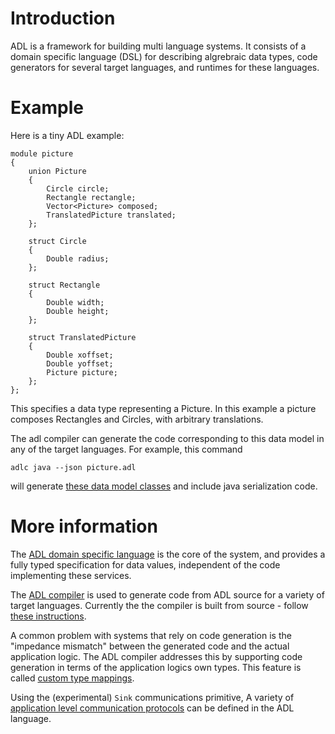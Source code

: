 # Introduction

ADL is a framework for building multi language systems. It consists of
a domain specific language (DSL) for describing algrebraic data types,
code generators for several target languages, and runtimes for these
languages.

# Example

Here is a tiny ADL example:

```
module picture
{
    union Picture
    {
        Circle circle;
        Rectangle rectangle;
        Vector<Picture> composed;
        TranslatedPicture translated;
    };

    struct Circle
    {
        Double radius;
    };

    struct Rectangle
    {
        Double width;
        Double height;
    };

    struct TranslatedPicture
    {
        Double xoffset;
        Double yoffset;
        Picture picture;
    };
};

```

This specifies a data type representing a Picture. In this example a
picture composes Rectangles and Circles, with arbitrary translations.

The adl compiler can generate the code corresponding to this data model
in any of the target languages. For example, this command

```
adlc java --json picture.adl
```

will generate [these data model classes][exampleout] and include java
serialization code.

# More information

The [ADL domain specific language][1] is the core of the system, and
provides a fully typed specification for data values, independent of
the code implementing these services.

The [ADL compiler][2] is used to generate code from ADL source for a
variety of target languages. Currently the the compiler is built from
source - follow [these instructions][3].

A common problem with systems that rely on code generation is the
"impedance mismatch" between the generated code and the actual
application logic. The ADL compiler addresses this by supporting code
generation in terms of the application logics own types. This feature
is called [custom type mappings][4].

Using the (experimental) `Sink` communications primitive, A variety of
[application level communication protocols][5] can be defined in the
ADL language.

[exampleout]:../haskell/compiler/tests/demo1/java-output/adl/picture/
[1]:language.md
[2]:compiler.md
[3]:install.md
[4]:custom-types.md
[5]:protocols.md
